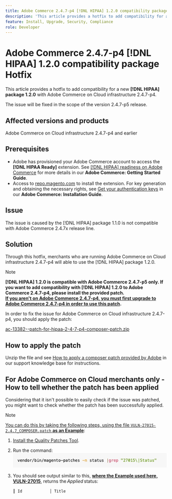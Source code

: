 ```yaml
---
title: Adobe Commerce 2.4.7-p4 [!DNL HIPAA] 1.2.0 compatibility package Hotfix
description: 'This article provides a hotfix to add compatibility for a new [!DNL HIPAA] package 1.2.0 with Adobe Commerce on Cloud infrastructure 2.4.7-p4'
feature: Install, Upgrade, Security, Compliance
role: Developer
---
```

# Adobe Commerce 2.4.7-p4 [!DNL HIPAA] 1.2.0 compatibility package Hotfix

This article provides a hotfix to add compatibility for a new **[!DNL HIPAA] package 1.2.0** with Adobe Commerce on Cloud infrastructure 2.4.7-p4.

The issue will be fixed in the scope of the version 2.4.7-p5 release.

## Affected versions and products

Adobe Commerce on Cloud infrastructure 2.4.7-p4 and earlier

## Prerequisites

* Adobe has provisioned your Adobe Commerce account to access the **[!DNL HIPAA Ready]** extension. See [[!DNL HIPAA] readiness on Adobe Commerce](https://experienceleague.adobe.com/en/docs/commerce-admin/start/compliance/hipaa-ready-service/overview) for more details in our **Adobe Commerce: Getting Started Guide**.
* Access to [repo.magento.com](https://repo.magento.com) to install the extension. For key generation and obtaining the necessary rights, see [Get your authentication keys](https://experienceleague.adobe.com/en/docs/commerce-operations/installation-guide/prerequisites/authentication-keys) in our **Adobe Commerce: Installation Guide**.

## Issue

The issue is caused by the [!DNL HIPAA] package 1.1.0 is not compatible with Adobe Commerce 2.4.7x release line.

## Solution

Through this hotfix, merchants who are running Adobe Commerce on Cloud infrastructure 2.4.7-p4 will able to use the [!DNL HIPAA] package 1.2.0.

>[!NOTE]
>
>**[!DNL HIPAA] 1.2.0 is compatible with Adobe Commerce 2.4.7-p5 only. If you want to add compatibility with [!DNL HIPAA] 1.2.0 to Adobe Commerce 2.4.7-p4, please install the provided patch.<br><u>If you aren't on Adobe Commerce 2.4.7-p4, you must first upgrade to Adobe Commerce 2.4.7-p4 in order to use this patch</u>.**

In order to fix the issue for Adobe Commerce on Cloud infrastructure 2.4.7-p4, you should apply the patch:

 [ac-13382--patch-for-hipaa-2-4-7-p4-composer-patch.zip](assets/ac-13382--patch-for-hipaa-2-4-7-p4-composer-patch.zip)

## How to apply the patch

Unzip the file and see [How to apply a composer patch provided by Adobe](https://experienceleague.adobe.com/docs/commerce-knowledge-base/kb/how-to/how-to-apply-a-composer-patch-provided-by-magento.html) in our support knowledge base for instructions.

## For Adobe Commerce on Cloud merchants only - How to tell whether the patch has been applied

Considering that it isn't possible to easily check if the issue was patched, you might want to check whether the patch has been successfully applied. 

>[!NOTE]
>
><u>You can do this by taking the following steps, using the file `VULN-27015-2.4.7_COMPOSER.patch` **as an Example**</u>:

1. [Install the Quality Patches Tool](https://experienceleague.adobe.com/docs/commerce-operations/tools/quality-patches-tool/usage.html).
1. Run the command:<br>
 ![cve-2024-34102-tell-if-patch-applied-code](assets/cve-2024-34102-tell-if-patch-applied-code.png)
1. You should see output similar to this, **<u>where the Example used here, VULN-27015</u>**, returns the *Applied* status:

    ```bash
    ║ Id            │ Title                                                        │ Category        │ Origin                 │ Status      │ Details                                          ║ ║ N/A           │ ../m2-hotfixes/VULN-27015-2.4.7_COMPOSER_patch.patch      │ Other           │ Local                  │ Applied     │ Patch type: Custom                                
    ```

<!-- For Step 2:
     ```bash
    vendor/bin/magento-patches -n status |grep "27015\|Status"
     ```
-->
